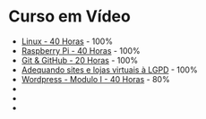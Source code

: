 # Curso em Vídeo

- [Linux - 40 Horas](https://cursoemvideo.com/) - 100%
- [Raspberry Pi - 40 Horas](https://cursoemvideo.com/) - 100%
- [Git & GitHub - 20 Horas](https://cursoemvideo.com/) - 100%
- [Adequando sites e lojas virtuais à LGPD](https://cursoemvideo.com/) - 100%
- [Wordpress - Modulo I - 40 Horas](https://cursoemvideo.com/) - 80%
- [](https://cursoemvideo.com/)
- [](https://cursoemvideo.com/)
- [](https://cursoemvideo.com/)



